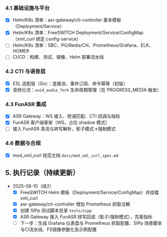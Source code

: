 ### 4.1 基础设施与平台
- [x] Helm/K8s 清单：asr-gateway/cti-controller 基本模板（Deployment/Service）
- [x] Helm/K8s 清单：FreeSWITCH Deployment/Service/ConfigMap（xml_curl 绑定 config-service）
- [ ] Helm/K8s 清单：SBC、PG/Redis/CH、Prometheus/Grafana、ELK、HOMER
- [ ] CI/CD：构建、测试、镜像、Helm 部署流水线
### 4.2 CTI 与语音层
- [x] ESL 适配层（Go）：连接池、事件订阅、命令幂等（初版）
- [x] 音频分流：`uuid_audio_fork` 生命周期管理（在 PROGRESS_MEDIA 触发）
### 4.3 FunASR 集成
- [x] ASR Gateway：WS 接入、短语匹配、CTI 回调与指标
- [x] FunASR 客户端骨架（WS，占位 shadow 模式）
- [ ] 接入 FunASR 真流与转写解析，影子模式→强制模式
### 4.6 数据与合规
- [x] mod_xml_curl 规范文档 `docs/mod_xml_curl_spec.md`
## 5. 执行记录（持续更新）
- 2025-08-10（续2）
  - [x] FreeSWITCH Helm 模板（Deployment/Service/ConfigMap）并挂载 xml_curl
  - [x] asr-gateway/cti-controller 增加 Prometheus 抓取注解
  - [x] 创建 SIPp 测试脚本目录 `tests/sipp`
  - [x] ASR Gateway 接入 FunASR 转写回调（影子/强制模式），完善指标
  - [ ] 下一步：生成 Grafana 仪表盘与 Prometheus 抓取配置、SIPp 场景脚本与CI流水线、FS镜像参数化及示例配置